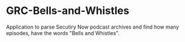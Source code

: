 GRC-Bells-and-Whistles
======================

Application to parse Secutiry Now podcast archives and find how many episodes, have the words "Bells and Whistles".

